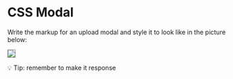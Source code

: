 # CSS Modal

Write the markup for an upload modal and style it to look like in the picture below: 

<img src="https://raw.githubusercontent.com/iampava/practice-exercises/master/css/modal/modal.png" style="border: 1px solid grey">

💡 Tip: remember to make it response